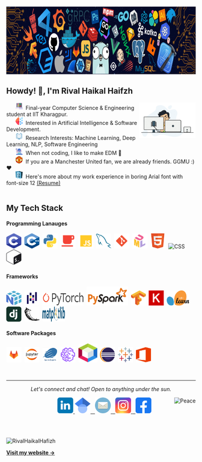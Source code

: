 <p align="center"><img src="https://github.com/RivalHaikalHafizh/RivalHaikalHafizh/blob/main/header.png" width="1380px" height="180px"></p>

<h2 align="left">Howdy! 👋, I'm Rival Haikal Haifzh</h2>
<!--Intro Section-->
<img src="https://github.com/RivalHaikalHafizh/RivalHaikalHafizh/blob/main/intro.gif" width="30%" align="right">

&nbsp;&nbsp;&nbsp;&nbsp;&nbsp;&nbsp;<img src="https://github.com/RivalHaikalHafizh/RivalHaikalHafizh/blob/main/icons/cs.svg" alt="C" width="20" height="20" />&nbsp;&nbsp;Final-year Computer Science & Engineering student at IIT Kharagpur.<br>
&nbsp;&nbsp;&nbsp;&nbsp;&nbsp;&nbsp;<img src="https://github.com/RivalHaikalHafizh/RivalHaikalHafizh/blob/main/icons/ai.svg" alt="C" width="20" height="20" />&nbsp;&nbsp;Interested in Artificial Intelligence & Software Development.<br>
&nbsp;&nbsp;&nbsp;&nbsp;&nbsp;&nbsp;<img src="https://github.com/RivalHaikalHafizh/RivalHaikalHafizh/blob/main/icons/research.jpg" alt="C" width="20" height="20" />&nbsp;&nbsp;Research Interests: Machine Learning, Deep Learning, NLP, Software Engineering <br>
&nbsp;&nbsp;&nbsp;&nbsp;&nbsp;&nbsp;<img src="https://github.com/RivalHaikalHafizh/RivalHaikalHafizh/blob/main/icons/dj.svg" alt="C" width="20" height="20" />&nbsp;&nbsp;When not coding, I like to make EDM :metal:<br>
&nbsp;&nbsp;&nbsp;&nbsp;&nbsp;&nbsp;<img src="https://github.com/RivalHaikalHafizh/RivalHaikalHafizh/blob/main/icons/manu.svg" alt="C" width="20" height="20" />&nbsp;&nbsp;If you are a Manchester United fan, we are already friends. GGMU :) :heart: <br>
&nbsp;&nbsp;&nbsp;&nbsp;&nbsp;&nbsp;<img src="https://github.com/RivalHaikalHafizh/RivalHaikalHafizh/blob/main/icons/cv.svg" alt="C" width="20" height="20" />&nbsp;&nbsp;Here's more about my work experience in boring Arial font with font-size 12 [(Resume)](https://abhinavbohra.technology/files/Abhinav_Bohra_Resume.pdf) <br><br>

<!--Skills Section-->
## My Tech Stack
<p align="left">
	<h4> Programming Lanauges</h4><p>
	<img src="https://github.com/RivalHaikalHafizh/RivalHaikalHafizh/blob/main/icons/c.svg" alt="C" width="40" height="40" />&nbsp;
	<img src="https://github.com/RivalHaikalHafizh/RivalHaikalHafizh/blob/main/icons/cpp.svg" alt="C++" width="40" height="40" />&nbsp;
	<img src="https://github.com/PKief/vscode-material-icon-theme/blob/main/icons/python.svg" alt="python" width="40" height="40" />&nbsp;
	<img src="https://github.com/PKief/vscode-material-icon-theme/blob/main/icons/java.svg" alt="java" width="40" height="40" />&nbsp;
	<img src="https://github.com/PKief/vscode-material-icon-theme/blob/main/icons/javascript.svg" alt="javascript" width="40" height="40" />&nbsp;
	<img src="https://github.com/RivalHaikalHafizh/RivalHaikalHafizh/blob/main/icons/mysql.svg" alt="SQL" width="40" height="40" />&nbsp;
	<img src="https://github.com/RivalHaikalHafizh/RivalHaikalHafizh/blob/main/icons/git.svg" alt="Git" width="40" height="40" />&nbsp;
	<img src="https://github.com/PKief/vscode-material-icon-theme/blob/main/icons/uml.svg" alt="UML" width="40" height="40" />&nbsp;
	<img src="https://github.com/RivalHaikalHafizh/RivalHaikalHafizh/blob/main/icons/html.svg" alt="HTML" width="40" height="40" />&nbsp;
	<img src="https://github.com/RivalHaikalHafizh/RivalHaikalHafizh/blob/main/icons/css.svg" alt="CSS" width="40" height="40" />&nbsp;
	<img src="https://github.com/RivalHaikalHafizh/RivalHaikalHafizh/blob/main/icons/bash1.svg" alt="Bash" width="40" height="40" />&nbsp;</p>
	<h4> Frameworks</h4><p>
	<img src="https://github.com/RivalHaikalHafizh/RivalHaikalHafizh/blob/main/icons/numpy.svg" alt="Numpy" width="40" height="40" />&nbsp;
	<img src="https://github.com/RivalHaikalHafizh/RivalHaikalHafizh/blob/main/icons/pandas.svg" alt="Pandas" width="40" height="40" />&nbsp;	
	<img src="https://github.com/RivalHaikalHafizh/RivalHaikalHafizh/blob/main/icons/pytorch.png" alt="PyTorch" width="110" height="35" />&nbsp;
	<img src="https://github.com/RivalHaikalHafizh/RivalHaikalHafizh/blob/main/icons/pyspark.png" alt="PySpark" width="110" height="50" />&nbsp;
	<img src="https://github.com/RivalHaikalHafizh/RivalHaikalHafizh/blob/main/icons/tensorflow-tf.svg" alt="TensorFlow" width="40" height="40" />&nbsp;
	<img src="https://github.com/RivalHaikalHafizh/RivalHaikalHafizh/blob/main/icons/keras.svg" alt="Keras" width="40" height="40" />&nbsp;
	<img src="https://github.com/RivalHaikalHafizh/RivalHaikalHafizh/blob/main/icons/scikit-learn.svg" alt="Scikit Learn" width="60" height="40" />&nbsp;
	<img src="https://github.com/RivalHaikalHafizh/RivalHaikalHafizh/blob/main/icons/django.svg" alt="Django" width="40" height="40" />&nbsp;
	<img src="https://github.com/RivalHaikalHafizh/RivalHaikalHafizh/blob/main/icons/flask.svg" alt="Flask" width="40" height="40" />&nbsp;
	<img src="https://github.com/RivalHaikalHafizh/RivalHaikalHafizh/blob/main/icons/matplotlib.svg" alt="Matplotlib" width="60" height="40" />&nbsp;</p>
	<h4>Software Packages</h4><p>
	<img src="https://github.com/RivalHaikalHafizh/RivalHaikalHafizh/blob/main/icons/gitlab.svg" alt="GitLab" width="40" height="40" />&nbsp;
	<img src="https://github.com/RivalHaikalHafizh/RivalHaikalHafizh/blob/main/icons/jupyter.png" alt="Jupyter" width="40" height="40" />&nbsp;
	<img src="https://github.com/RivalHaikalHafizh/RivalHaikalHafizh/blob/main/icons/zeppelin.png" alt="Zeppelin" width="40" height="40" />&nbsp;
	<img src="https://github.com/RivalHaikalHafizh/RivalHaikalHafizh/blob/main/icons/sagemaker.png" alt="Sagemaker" width="40" height="40" />&nbsp;
	<img src="https://github.com/RivalHaikalHafizh/RivalHaikalHafizh/blob/main/icons/netbeans.svg" alt="Netbeans" width="50" height="50" />&nbsp;
	<img src="https://github.com/RivalHaikalHafizh/RivalHaikalHafizh/blob/main/icons/eclipse.svg" alt="eclipse" width="40" height="40" />&nbsp;
	<img src="https://github.com/RivalHaikalHafizh/RivalHaikalHafizh/blob/main/icons/tableau.svg" alt="Tableau" width="40" height="40" />&nbsp;
	<img src="https://github.com/RivalHaikalHafizh/RivalHaikalHafizh/blob/main/icons/office.svg" alt="Office" width="40" height="40" />&nbsp;</p>
</p><br>
<!--Connect Section-->
<hr>
<p align="center">
<i>Let's connect and chat! Open to anything under the sun.</i><br>
<p align="center">
	&nbsp;&nbsp;&nbsp;&nbsp;&nbsp;&nbsp;&nbsp;&nbsp;&nbsp;&nbsp;&nbsp;&nbsp;&nbsp;&nbsp;&nbsp;&nbsp;&nbsp;&nbsp;
	<a href="https://www.linkedin.com/in/rival-haikal-hafizh-b4359a174/">
		<img alt="Rival Haikal - LinkedIn" width="42px" src="https://github.com/RivalHaikalHafizh/RivalHaikalHafizh/blob/main/icons/linkedin.svg"/>
	</a>
	<a href="#">
		<img alt="Rival Haikal - Google Scholar" width="42px" src="https://github.com/RivalHaikalHafizh/RivalHaikalHafizh/blob/main/icons/google_scholar.svg"/>
	</a>
	<a href="mailto:abhinavbohra01@gmail.com">
		&nbsp;&nbsp;<img alt="Rival Haikal - Mail" width="42px" src="https://github.com/RivalHaikalHafizh/RivalHaikalHafizh/blob/main/icons/email.svg"/>
	</a>
	<a href="https://www.instagram.com/rivalhaikalh/">
		&nbsp;&nbsp;<img alt="Rival Haikal - Instagram" width="42px" src="https://github.com/RivalHaikalHafizh/RivalHaikalHafizh/blob/main/icons/ig.svg"/>
	</a>
	<a href="#">
		&nbsp;&nbsp;<img alt="Rival Haikal - Facebook" width="42px" src="https://github.com/RivalHaikalHafizh/RivalHaikalHafizh/blob/main/icons/fb.svg"/>
	</a>
<img align="right" src="https://res.cloudinary.com/murshidazher/image/upload/w_auto,dpr_1.0,c_scale,f_webp,fl_awebp.progressive.progressive:semi,f_webp,fl_awebp,q_100/readme-peace.png" height="140" title="Peace" />
</p><br><br>

<!-- Profile Views -->

<p align="left"><img src="https://komarev.com/ghpvc/?username=RivalHaikalHafizh&label=Profile%20views&color=0e75b6&style=flat" alt="RivalHaikalHafizh" height=21px/></p>

**[Visit my website &rarr;](https://www.profematika.com/)**
